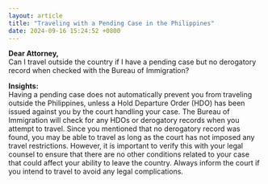 ```yaml
---
layout: article
title: "Traveling with a Pending Case in the Philippines"
date: 2024-09-16 15:24:52 +0800
---
```


<p><strong>Dear Attorney,</strong><br>Can I travel outside the country if I have a pending case but no derogatory record when checked with the Bureau of Immigration?</p><p><strong>Insights:</strong><br>Having a pending case does not automatically prevent you from traveling outside the Philippines, unless a Hold Departure Order (HDO) has been issued against you by the court handling your case. The Bureau of Immigration will check for any HDOs or derogatory records when you attempt to travel. Since you mentioned that no derogatory record was found, you may be able to travel as long as the court has not imposed any travel restrictions. However, it is important to verify this with your legal counsel to ensure that there are no other conditions related to your case that could affect your ability to leave the country. Always inform the court if you intend to travel to avoid any legal complications.</p>